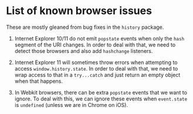 # List of known browser issues

These are mostly gleaned from bug fixes in the `history` package.

1. Internet Explorer 10/11 do not emit `popstate` events when only the `hash` segment of the URI changes. In order to deal with that, we need to detect those browsers and also add `hashchange` listeners.

2. Internet Explorer 11 will sometimes throw errors when attempting to access `window.history.state`. In order to deal with that, we need to wrap access to that in a `try...catch` and just return an empty object when that happens.

3. In Webkit browsers, there can be extra `popstate` events that we want to ignore. To deal with this, we can ignore these events when `event.state` is `undefined` (unless we are in Chrome on iOS).
